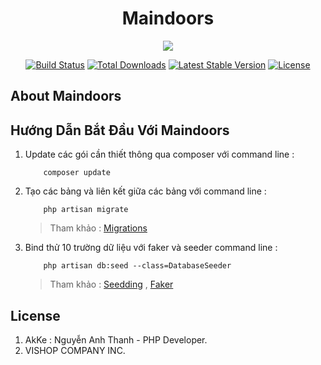 
<h1 align="center">Maindoors</h1>

<p align="center"><img src="https://laravel.com/assets/img/components/logo-laravel.svg"></p>
<p align="center">
<a href="https://travis-ci.org/laravel/framework"><img src="https://travis-ci.org/laravel/framework.svg" alt="Build Status"></a>
<a href="https://packagist.org/packages/laravel/framework"><img src="https://poser.pugx.org/laravel/framework/d/total.svg" alt="Total Downloads"></a>
<a href="https://packagist.org/packages/laravel/framework"><img src="https://poser.pugx.org/laravel/framework/v/stable.svg" alt="Latest Stable Version"></a>
<a href="https://packagist.org/packages/laravel/framework"><img src="https://poser.pugx.org/laravel/framework/license.svg" alt="License"></a>
</p>

## About Maindoors



## Hướng Dẫn Bắt Đầu Với Maindoors
1. Update các gói cần thiết thông qua composer với command line :
    ```
        composer update
    ```
2. Tạo các bảng và liên kết giữa các bảng với command line :
    ```
        php artisan migrate
    ```
    > Tham khảo : [Migrations](https://laravel.com/docs/5.4/migrations)

3. Bind thử 10 trường dữ liệu với faker và seeder command line : 

    ```
        php artisan db:seed --class=DatabaseSeeder
    ```

    > Tham khảo : [Seedding](https://laravel.com/docs/5.4/seeding) , [Faker](https://github.com/fzaninotto/Faker)
## License
1. AkKe : Nguyễn Anh Thanh - PHP Developer.
2. VISHOP COMPANY INC.